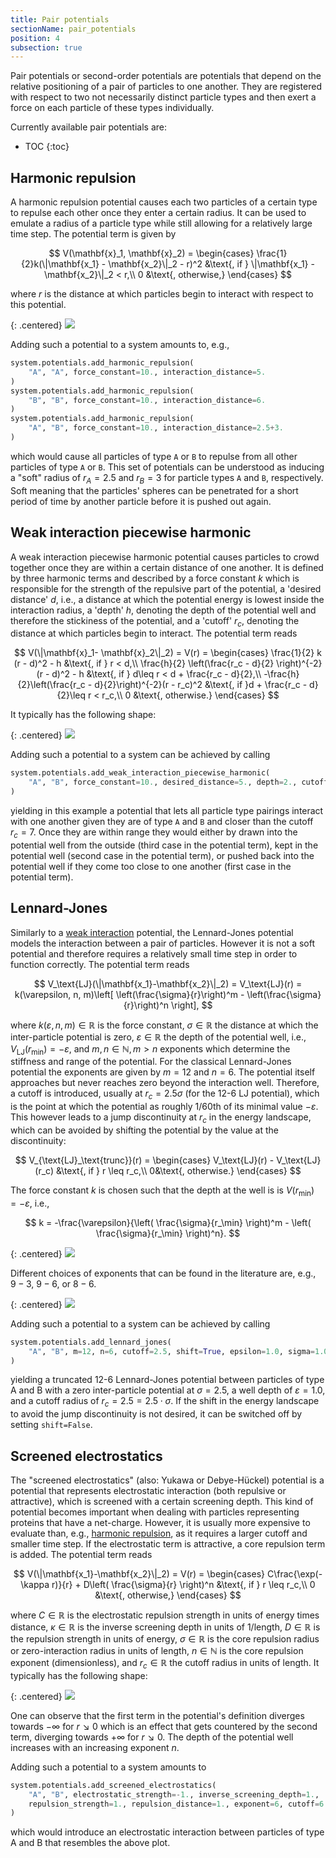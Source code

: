 ```yaml
---
title: Pair potentials
sectionName: pair_potentials
position: 4
subsection: true
---
```


Pair potentials or second-order potentials are potentials that depend on the relative positioning of a pair of particles to one another. They are registered with respect to two not necessarily distinct particle types and then exert a force on each particle of these types individually.

Currently available pair potentials are:
* TOC
{:toc}

## Harmonic repulsion

A harmonic repulsion potential causes each two particles of a certain type to repulse each other once they enter a certain radius. It can be used to emulate a radius of a particle type while still allowing for a relatively large time step. The potential term is given by

$$
V(\mathbf{x}_1, \mathbf{x}_2) = \begin{cases}
\frac{1}{2}k(\|\mathbf{x_1} - \mathbf{x_2}\|_2 - r)^2 &\text{, if } \|\mathbf{x_1} - \mathbf{x_2}\|_2 < r,\\
0 &\text{, otherwise,}
\end{cases}
$$

where $r$ is the distance at which particles begin to interact with respect to this potential.

{: .centered}
![](assets/potentials/harmonic_repulsion.png)

Adding such a potential to a system amounts to, e.g.,
```python
system.potentials.add_harmonic_repulsion(
    "A", "A", force_constant=10., interaction_distance=5.
)
system.potentials.add_harmonic_repulsion(
    "B", "B", force_constant=10., interaction_distance=6.
)
system.potentials.add_harmonic_repulsion(
    "A", "B", force_constant=10., interaction_distance=2.5+3.
)
```
which would cause all particles of type `A` or `B` to repulse from all other particles of type `A` or `B`. This set of potentials can be understood as inducing a "soft" radius of $r_A = 2.5$ and $r_B=3$ for particle types `A` and `B`, respectively. Soft meaning that the particles' spheres can be penetrated for a short period of time by another particle before it is pushed out again.

## Weak interaction piecewise harmonic

A weak interaction piecewise harmonic potential causes particles to crowd together once they are within a certain distance of one another. It is defined by three harmonic terms and described by a force constant $k$ which is responsible for the strength of the repulsive part of the potential, a 'desired distance' $d$, i.e., a distance at which the potential energy is lowest inside the interaction radius, a 'depth' $h$, denoting the depth of the potential well and therefore the stickiness of the potential, and a 'cutoff' $r_c$, denoting the distance at which particles begin to interact. The potential term reads

$$
V(\|\mathbf{x}_1- \mathbf{x}_2\|_2) = V(r) = \begin{cases}
\frac{1}{2} k (r - d)^2 - h &\text{, if } r < d,\\
\frac{h}{2} \left(\frac{r_c - d}{2} \right)^{-2} (r - d)^2 - h &\text{, if } d\leq r < d + \frac{r_c - d}{2},\\
-\frac{h}{2}\left(\frac{r_c - d}{2}\right)^{-2}(r - r_c)^2 &\text{, if }d + \frac{r_c - d}{2}\leq r < r_c,\\
0 &\text{, otherwise.}
\end{cases}
$$

It typically has the following shape:

{: .centered}
![](assets/potentials/harmonic_interaction.png)

Adding such a potential to a system can be achieved by calling
```python
system.potentials.add_weak_interaction_piecewise_harmonic(
    "A", "B", force_constant=10., desired_distance=5., depth=2., cutoff=7.
)
```
yielding in this example a potential that lets all particle type pairings interact with one another given they are of type `A` and `B` and closer than the cutoff $r_c=7$. Once they are within range they would either by drawn into the potential well from the outside (third case in the potential term), kept in the potential well (second case in the potential term), or pushed back into the potential well if they come too close to one another (first case in the potential term).

## Lennard-Jones

Similarly to a [weak interaction](#weak-interaction-piecewise-harmonic) potential, the Lennard-Jones potential models the interaction between a pair of particles. However it is not a soft potential and therefore requires a relatively small time step in order to function correctly. The potential term reads

$$
V_\text{LJ}(\|\mathbf{x_1}-\mathbf{x_2}\|_2) = V_\text{LJ}(r) = k(\varepsilon, n, m)\left[ \left(\frac{\sigma}{r}\right)^m - \left(\frac{\sigma}{r}\right)^n \right],
$$

where $k(\varepsilon, n, m)\in\mathbb{R}$ is the force constant, $\sigma\in\mathbb{R}$ the distance at which the inter-particle potential is zero, $\varepsilon\in\mathbb{R}$ the depth of the potential well, i.e., $V_\text{LJ}(r_\text{min})=-\varepsilon$, and $m,n\in\mathbb{N}, m>n$ exponents which determine the stiffness and range of the potential. For the classical Lennard-Jones potential the exponents are given by $m=12$ and $n=6$.
The potential itself approaches but never reaches zero beyond the interaction well. Therefore, a cutoff is introduced, usually at $r_c=2.5\sigma$ (for the 12-6 LJ potential), which is the point at which the potential as roughly $1/60$th of its minimal value $-\varepsilon$. This however leads to a jump discontinuity at $r_c$ in the energy landscape, which can be avoided by shifting the potential by the value at the discontinuity:

$$
V_{\text{LJ}_\text{trunc}}(r) = \begin{cases} V_\text{LJ}(r)  - V_\text{LJ}(r_c) &\text{, if } r \leq r_c,\\ 0&\text{, otherwise.} \end{cases}
$$

The force constant $k$ is chosen such that the depth at the well is is $V(r_\min) = -\varepsilon$, i.e.,

$$
k = -\frac{\varepsilon}{\left( \frac{\sigma}{r_\min} \right)^m - \left( \frac{\sigma}{r_\min} \right)^n}.
$$

{: .centered}
![](assets/potentials/lennard_jones_12_6.png)

Different choices of exponents that can be found in the literature are, e.g., $9-3$, $9-6$, or  $8-6$.

{: .centered}
![](assets/potentials/lennard_jones.png)

Adding such a potential to a system can be achieved by calling
```python
system.potentials.add_lennard_jones(
    "A", "B", m=12, n=6, cutoff=2.5, shift=True, epsilon=1.0, sigma=1.0)
)
```
yielding a truncated 12-6 Lennard-Jones potential between particles of type A and B with a zero inter-particle potential at $\sigma=2.5$, a well depth of $\varepsilon=1.0$, and a cutoff radius of $r_c=2.5 = 2.5\cdot\sigma$. If the shift in the energy landscape to avoid the jump discontinuity is not desired, it can be switched off by setting `shift=False`.

## Screened electrostatics

The "screened electrostatics" (also: Yukawa or Debye-Hückel) potential is a potential that represents electrostatic interaction (both repulsive or attractive), which is screened with a certain screening depth. This kind of potential becomes important when dealing with particles representing proteins that have a net-charge. However, it is usually more expensive to evaluate than, e.g., [harmonic repulsion](#harmonic-repulsion), as it requires a larger cutoff and smaller time step. If the electrostatic term is attractive, a core repulsion term is added. The potential term reads

$$
V(\|\mathbf{x_1}-\mathbf{x_2}\|_2) = V(r) = \begin{cases}
C\frac{\exp(-\kappa r)}{r} + D\left( \frac{\sigma}{r} \right)^n &\text{, if } r \leq r_c,\\
0 &\text{, otherwise,}
\end{cases}
$$

where $C\in\mathbb{R}$ is the electrostatic repulsion strength in units of energy times distance, $\kappa\in\mathbb{R}$ is the inverse screening depth in units of 1/length, $D\in\mathbb{R}$ is the repulsion strength in units of energy, $\sigma\in\mathbb{R}$ is the core repulsion radius or zero-interaction radius in units of length, $n\in\mathbb{N}$ is the core repulsion exponent (dimensionless), and $r_c\in\mathbb{R}$ the cutoff radius in units of length. It typically has the following shape:

{: .centered}
![](assets/potentials/screened_electrostatic.png)

One can observe that the first term in the potential's definition diverges towards $-\infty$ for $r\searrow 0$ which is an effect that gets countered by the second term, diverging towards $+\infty$ for $r\searrow 0$. The depth of the potential well increases with an increasing exponent $n$.

Adding such a potential to a system amounts to
```python
system.potentials.add_screened_electrostatics(
    "A", "B", electrostatic_strength=-1., inverse_screening_depth=1.,
    repulsion_strength=1., repulsion_distance=1., exponent=6, cutoff=6.
)
```
which would introduce an electrostatic interaction between particles of type A and B that resembles the above plot.
